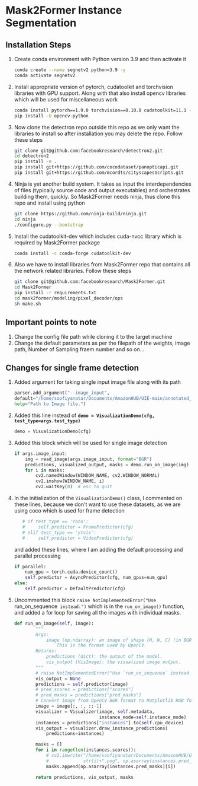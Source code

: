 # Mask2Former Instance Segmentation

## Installation Steps
1. Create conda environment with Python version 3.9 and then activate it
    ```bash
    conda create --name segnetv2 python=3.9 -y
    conda activate segnetv2
    ````
2. Install appropriate version of pytorch, cudatoolkit and torchvision libraries with GPU support. Along with that also install opencv libraries which will be used for miscellaneous work
    ```bash
    conda install pytorch==1.9.0 torchvision==0.10.0 cudatoolkit=11.1 -c pytorch -c nvidia
    pip install -U opencv-python
    ```
3. Now clone the detectron repo outside this repo as we only want the libraries to install so after installation you may delete the repo. Follow these steps
    ```bash
    git clone git@github.com:facebookresearch/detectron2.git
    cd detectron2
    pip install -e .
    pip install git+https://github.com/cocodataset/panopticapi.git
    pip install git+https://github.com/mcordts/cityscapesScripts.git
    ```
4. Ninja is yet another build system. It takes as input the interdependencies of files (typically source code and output executables) and orchestrates building them, quickly. So Mask2Former needs ninja, thus clone this repo and install using python
    ```bash
    git clone https://github.com/ninja-build/ninja.git
    cd ninja
    ./configure.py --bootstrap
    ```
5. Install the cudatoolkit-dev which includes cuda-nvcc library which is required by Mask2Former package
    ```bash
    conda install -c conda-forge cudatoolkit-dev
    ```
6. Also we have to install libraries from Mask2Former repo that contains all the network related libraries. Follow these steps
    ```bash
    git clone git@github.com:facebookresearch/Mask2Former.git
    cd Mask2Former
    pip install -r requirements.txt
    cd mask2former/modeling/pixel_decoder/ops
    sh make.sh
    ```

## Important points to note

1. Change the config file path while cloning it to the target machine
2. Change the default parameters as per the filepath of the weights, image path, Number of Sampling fraem number and so on...

## Changes for single frame detection

1. Added argument for taking single input image file along with its path
    
    ```python
    parser.add_argument("--image_input", 
    default="/home/soofiyanatar/Documents/AmazonHUB/UIE-main/annotated_real_v1_resized/images/scene_03/bin_1E/bin_1E_color_0006.png",
    help="Path to Image file.")
    ```
    
2. Added this line instead of **`demo = VisualizationDemo(cfg, test_type=args.test_type)`**
    
    ```python
    demo = VisualizationDemo(cfg)
    ```
    
1. Added this block which will be used for single image detection
    
    ```python
    if args.image_input:
    	img = read_image(args.image_input, format="BGR")
    	predictions, visualized_output, masks = demo.run_on_image(img)
        for i in masks:
            cv2.namedWindow(WINDOW_NAME, cv2.WINDOW_NORMAL)
            cv2.imshow(WINDOW_NAME, i)
            cv2.waitKey(0)  # esc to quit
    ```
    
2. In the initialization of the `VisualizationDemo()` class, I commented on these lines, because we don't want to use these datasets, as we are using coco which is used for frame detection
    
    ```python
       # if test_type == 'coco': 
       #     self.predictor = FramePredictor(cfg)
       # elif test_type == 'ytvis':
       #     self.predictor = VideoPredictor(cfg)
    ```
    
    and added these lines, where I am adding the default processing and parallel processing
    
    ```python
    if parallel:
        num_gpu = torch.cuda.device_count()
        self.predictor = AsyncPredictor(cfg, num_gpus=num_gpu)
    else:
        self.predictor = DefaultPredictor(cfg)
    ```
    
3. Uncommented this block `raise NotImplementedError("Use `run_on_sequence` instead.")` which is in the `run_on_image()` function, and added a for loop for saving all the images with individual masks.
    
    ```python
    def run_on_image(self, image):
            """
            Args:
                image (np.ndarray): an image of shape (H, W, C) (in BGR order).
                    This is the format used by OpenCV.
            Returns:
                predictions (dict): the output of the model.
                vis_output (VisImage): the visualized image output.
            """
            # raise NotImplementedError("Use `run_on_sequence` instead.")
            vis_output = None
            predictions = self.predictor(image)
            # pred_scores = predictions["scores"]
            # pred_masks = predictions["pred_masks"]
            # Convert image from OpenCV BGR format to Matplotlib RGB format.
            image = image[:, :, ::-1]
            visualizer = Visualizer(image, self.metadata,
                                    instance_mode=self.instance_mode)
            instances = predictions["instances"].to(self.cpu_device)
            vis_output = visualizer.draw_instance_predictions(
                predictions=instances)
    
            masks = []
            for i in range(len(instances.scores)):
                # cv2.imwrite("/home/soofiyanatar/Documents/AmazonHUB/UIE-main/masks/label_image" +
                #             str(i)+".png", np.asarray(instances.pred_masks)[i])
                masks.append(np.asarray(instances.pred_masks)[i])

            return predictions, vis_output, masks
    ```
